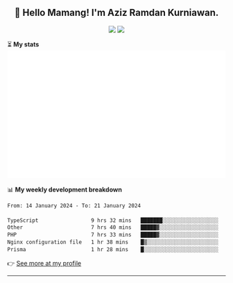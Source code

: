 <h2 align="center">👋 Hello Mamang! I'm Aziz Ramdan Kurniawan.</h2>  
<p align="center">
  <img src="https://komarev.com/ghpvc/?username=azizramdan">
  <img src="https://wakatime.com/badge/user/90056fa0-4c31-4eca-954e-2a3ac05896f9.svg">
</p>
    
⏳ **My stats**  
![](https://raw.githubusercontent.com/azizramdan/github-stats/master/generated/overview.svg#gh-dark-mode-only)

📊 **My weekly development breakdown**
<!--START_SECTION:waka-->

```txt
From: 14 January 2024 - To: 21 January 2024

TypeScript                 9 hrs 32 mins   ███████░░░░░░░░░░░░░░░░░░   28.03 %
Other                      7 hrs 40 mins   █████▓░░░░░░░░░░░░░░░░░░░   22.53 %
PHP                        7 hrs 33 mins   █████▓░░░░░░░░░░░░░░░░░░░   22.20 %
Nginx configuration file   1 hr 38 mins    █▒░░░░░░░░░░░░░░░░░░░░░░░   04.83 %
Prisma                     1 hr 28 mins    █░░░░░░░░░░░░░░░░░░░░░░░░   04.34 %
```

<!--END_SECTION:waka-->
👉 [See more at my profile](https://wakatime.com/@azizramdan)
***
